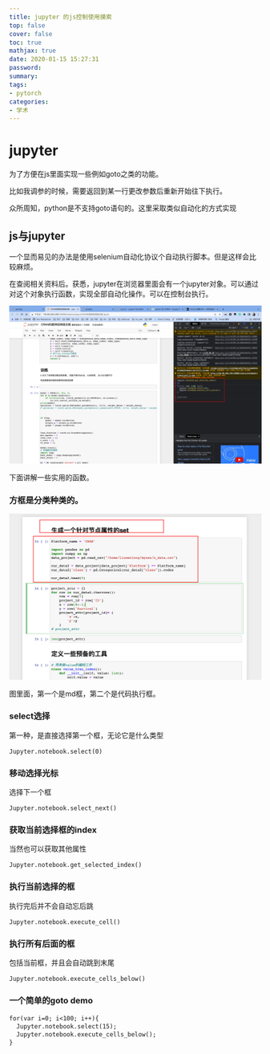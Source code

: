 ```yaml
---
title: jupyter 的js控制使用摸索
top: false
cover: false
toc: true
mathjax: true
date: 2020-01-15 15:27:31
password:
summary:
tags:
- pytorch
categories:
- 学术
---
```

# jupyter

为了方便在js里面实现一些例如goto之类的功能。

比如我调参的时候，需要返回到某一行更改参数后重新开始往下执行。

众所周知，python是不支持goto语句的。这里采取类似自动化的方式实现



## js与jupyter

一个显而易见的办法是使用selenium自动化协议个自动执行脚本。但是这样会比较麻烦。

在查阅相关资料后。获悉，jupyter在浏览器里面会有一个jupyter对象。可以通过对这个对象执行函数，实现全部自动化操作。可以在控制台执行。

![refs/heads/master/image-20221009193043155](https://raw.githubusercontent.com/kengerlwl/kengerlwl.github.io/refs/heads/master/image/536c1e5c631aea0dfc3c8ce5d0023b10/b4576ee39abe2ae37cc94501d2e94ab8.png)

下面讲解一些实用的函数。



### 方框是分类种类的。

![refs/heads/master/image-20221009173853724](https://raw.githubusercontent.com/kengerlwl/kengerlwl.github.io/refs/heads/master/image/536c1e5c631aea0dfc3c8ce5d0023b10/2cbe0b646e59c1793a2b5058bee6e00f.png)

图里面，第一个是md框，第二个是代码执行框。



### select选择

第一种，是直接选择第一个框，无论它是什么类型

```
Jupyter.notebook.select(0)
```



### 移动选择光标

选择下一个框

```
Jupyter.notebook.select_next()
```



### 获取当前选择框的index

当然也可以获取其他属性

```
Jupyter.notebook.get_selected_index()
```



### 执行当前选择的框

执行完后并不会自动忘后跳

```
Jupyter.notebook.execute_cell()
```



### 执行所有后面的框

包括当前框，并且会自动跳到末尾

```
Jupyter.notebook.execute_cells_below()
```



### 一个简单的goto demo

````
for(var i=0; i<100; i++){
  Jupyter.notebook.select(15);
  Jupyter.notebook.execute_cells_below();
}

````

